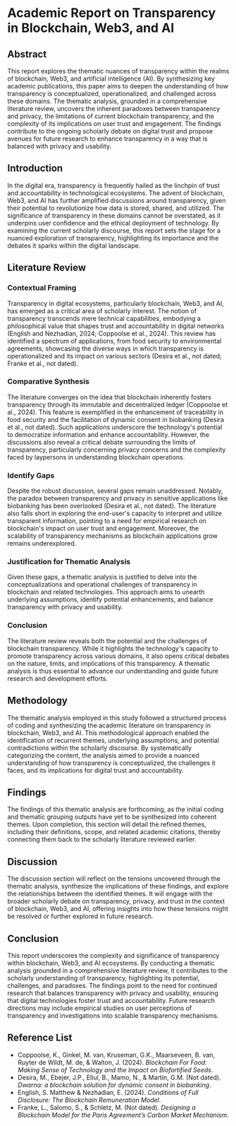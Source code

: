 # Academic Report on Transparency in Blockchain, Web3, and AI

## Abstract

This report explores the thematic nuances of transparency within the realms of blockchain, Web3, and artificial intelligence (AI). By synthesizing key academic publications, this paper aims to deepen the understanding of how transparency is conceptualized, operationalized, and challenged across these domains. The thematic analysis, grounded in a comprehensive literature review, uncovers the inherent paradoxes between transparency and privacy, the limitations of current blockchain transparency, and the complexity of its implications on user trust and engagement. The findings contribute to the ongoing scholarly debate on digital trust and propose avenues for future research to enhance transparency in a way that is balanced with privacy and usability.

## Introduction

In the digital era, transparency is frequently hailed as the linchpin of trust and accountability in technological ecosystems. The advent of blockchain, Web3, and AI has further amplified discussions around transparency, given their potential to revolutionize how data is stored, shared, and utilized. The significance of transparency in these domains cannot be overstated, as it underpins user confidence and the ethical deployment of technology. By examining the current scholarly discourse, this report sets the stage for a nuanced exploration of transparency, highlighting its importance and the debates it sparks within the digital landscape.

## Literature Review

### Contextual Framing

Transparency in digital ecosystems, particularly blockchain, Web3, and AI, has emerged as a critical area of scholarly interest. The notion of transparency transcends mere technical capabilities, embodying a philosophical value that shapes trust and accountability in digital networks (English and Nezhadian, 2024; Coppoolse et al., 2024). This review has identified a spectrum of applications, from food security to environmental agreements, showcasing the diverse ways in which transparency is operationalized and its impact on various sectors (Desira et al., not dated; Franke et al., not dated).

### Comparative Synthesis

The literature converges on the idea that blockchain inherently fosters transparency through its immutable and decentralized ledger (Coppoolse et al., 2024). This feature is exemplified in the enhancement of traceability in food security and the facilitation of dynamic consent in biobanking (Desira et al., not dated). Such applications underscore the technology's potential to democratize information and enhance accountability. However, the discussions also reveal a critical debate surrounding the limits of transparency, particularly concerning privacy concerns and the complexity faced by laypersons in understanding blockchain operations.

### Identify Gaps

Despite the robust discussion, several gaps remain unaddressed. Notably, the paradox between transparency and privacy in sensitive applications like biobanking has been overlooked (Desira et al., not dated). The literature also falls short in exploring the end-user's capacity to interpret and utilize transparent information, pointing to a need for empirical research on blockchain's impact on user trust and engagement. Moreover, the scalability of transparency mechanisms as blockchain applications grow remains underexplored.

### Justification for Thematic Analysis

Given these gaps, a thematic analysis is justified to delve into the conceptualizations and operational challenges of transparency in blockchain and related technologies. This approach aims to unearth underlying assumptions, identify potential enhancements, and balance transparency with privacy and usability.

### Conclusion

The literature review reveals both the potential and the challenges of blockchain transparency. While it highlights the technology's capacity to promote transparency across various domains, it also opens critical debates on the nature, limits, and implications of this transparency. A thematic analysis is thus essential to advance our understanding and guide future research and development efforts.

## Methodology

The thematic analysis employed in this study followed a structured process of coding and synthesizing the academic literature on transparency in blockchain, Web3, and AI. This methodological approach enabled the identification of recurrent themes, underlying assumptions, and potential contradictions within the scholarly discourse. By systematically categorizing the content, the analysis aimed to provide a nuanced understanding of how transparency is conceptualized, the challenges it faces, and its implications for digital trust and accountability.

## Findings

The findings of this thematic analysis are forthcoming, as the initial coding and thematic grouping outputs have yet to be synthesized into coherent themes. Upon completion, this section will detail the refined themes, including their definitions, scope, and related academic citations, thereby connecting them back to the scholarly literature reviewed earlier.

## Discussion

The discussion section will reflect on the tensions uncovered through the thematic analysis, synthesize the implications of these findings, and explore the relationships between the identified themes. It will engage with the broader scholarly debate on transparency, privacy, and trust in the context of blockchain, Web3, and AI, offering insights into how these tensions might be resolved or further explored in future research.

## Conclusion

This report underscores the complexity and significance of transparency within blockchain, Web3, and AI ecosystems. By conducting a thematic analysis grounded in a comprehensive literature review, it contributes to the scholarly understanding of transparency, highlighting its potential, challenges, and paradoxes. The findings point to the need for continued research that balances transparency with privacy and usability, ensuring that digital technologies foster trust and accountability. Future research directions may include empirical studies on user perceptions of transparency and investigations into scalable transparency mechanisms.

## Reference List

- Coppoolse, K., Ginkel, M. van, Kruseman, G.K., Maarseveen, B. van, Ruyter de Wildt, M. de, & Walton, J. (2024). *Blockchain For Food: Making Sense of Technology and the Impact on Biofortified Seeds*.
- Desira, M., Ebejer, J.P., Ellul, B., Mamo, N., & Martin, G.M. (Not dated). *Dwarna: a blockchain solution for dynamic consent in biobanking*.
- English, S. Matthew & Nezhadian, E. (2024). *Conditions of Full Disclosure: The Blockchain Remuneration Model*.
- Franke, L., Salomo, S., & Schletz, M. (Not dated). *Designing a Blockchain Model for the Paris Agreement’s Carbon Market Mechanism*.